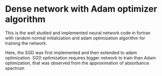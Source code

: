 # Dense network with Adam optimizer algorithm
This is the well studied and implemented neural network code in
fortran with random normal initialization and adam optimization algorithm
for training the network.

Here, the SGD was first implemented and then extended to adam optimization.
SGD optimization requires bigger network to train than Adam optimization, that
was observed from the approximation of absorbance spectrum
